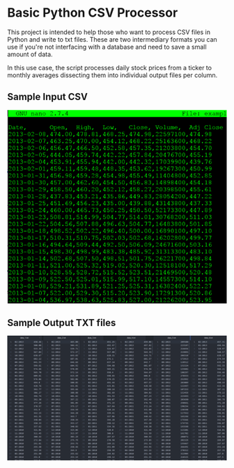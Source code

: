 # Basic Python CSV Processor

This project is intended to help those who want to process CSV files in Python and write
to txt files. These are two intermediary formats you can use if you're not interfacing
with a database and need to save a small amount of data.

In this use case, the script processes daily stock prices from a ticker to monthly
averages dissecting them into individual output files per column.

## Sample Input CSV
![Sample Input CSV](/images/csv-format.PNG "Sample Input CSV")


## Sample Output TXT files
![Sample TXT Files](/images/txt-format.PNG "Sample Output TXT")
